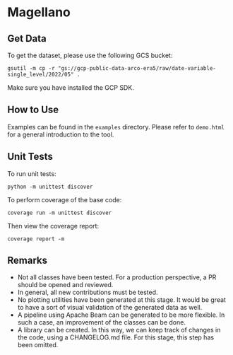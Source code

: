 # Magellano

## Get Data

To get the dataset, please use the following GCS bucket:

```
gsutil -m cp -r "gs://gcp-public-data-arco-era5/raw/date-variable-single_level/2022/05" .
```

Make sure you have installed the GCP SDK.

## How to Use

Examples can be found in the `examples` directory. Please refer to `demo.html` for a general introduction to the tool.

## Unit Tests

To run unit tests:

```
python -m unittest discover
```

To perform coverage of the base code:

```
coverage run -m unittest discover
```

Then view the coverage report:

```
coverage report -m
```

## Remarks

- Not all classes have been tested. For a production perspective, a PR should be opened and reviewed.
- In general, all new contributions must be tested.
- No plotting utilities have been generated at this stage. It would be great to have a sort of visual validation of the generated data as well.
- A pipeline using Apache Beam can be generated to be more flexible. In such a case, an improvement of the classes can be done.
- A library can be created. In this way, we can keep track of changes in the code, using a CHANGELOG.md file. For this stage, this step has been omitted.
